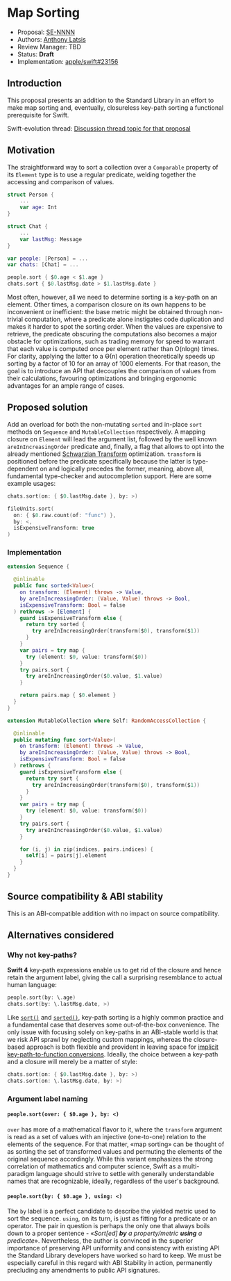 # Map Sorting

* Proposal: [SE-NNNN](NNNN-filename.md)
* Authors: [Anthony Latsis](https://github.com/AnthonyLatsis)
* Review Manager: TBD
* Status: **Draft**
* Implementation: [apple/swift#23156](https://github.com/apple/swift/pull/23156)

## Introduction

This proposal presents an addition to the Standard Library in an effort to make map sorting and, eventually, closureless key-path sorting a functional prerequisite for Swift.

Swift-evolution thread: [Discussion thread topic for that proposal](https://forums.swift.org/t/map-sorting/21421)

## Motivation

The straightforward way to sort a collection over a `Comparable` property of its `Element` type is to use a regular predicate, welding together the accessing and comparison of values.

```swift
struct Person {
    ...
    var age: Int
}

struct Chat {
    ...
    var lastMsg: Message
}

var people: [Person] = ...
var chats: [Chat] = ...

people.sort { $0.age < $1.age }
chats.sort { $0.lastMsg.date > $1.lastMsg.date }
```

Most often, however, all we need to determine sorting is a key-path on an element. Other times, a comparison closure on its own happens to be inconvenient or inefficient: the base metric might be obtained through non-trivial computation, where a predicate alone instigates code duplication and makes it harder to spot the sorting order. When the values are expensive to retrieve, the predicate obscuring the computations also becomes a major obstacle for optimizations, such as trading memory for speed to warrant that each value is computed once per element rather than O(nlogn) times. For clarity, applying the latter to a ϴ(n) operation theoretically speeds up sorting by a factor of 10 for an array of 1000 elements. For that reason, the goal is to introduce an API that decouples the comparison of values from their calculations, favouring optimizations and bringing ergonomic advantages for an ample range of cases.

## Proposed solution

Add an overload for both the non-mutating `sorted` and in-place `sort` methods on `Sequence` and `MutableCollection` respectively. A mapping closure on `Element` will lead the argument list, followed by the well known `areInIncreasingOrder` predicate and, finally, a flag that allows to opt into the already mentioned [Schwarzian Transform](https://en.wikipedia.org/wiki/Schwartzian_transform) optimization. `transform` is positioned before the predicate specifically because the latter is type-dependent on and logically precedes the former, meaning, above all, fundamental type-checker and autocompletion support. Here are some example usages:

```swift
chats.sort(on: { $0.lastMsg.date }, by: >)

fileUnits.sort(
  on: { $0.raw.count(of: "func") },
  by: <,
  isExpensiveTransform: true
)
```


### Implementation

```swift
extension Sequence {

  @inlinable
  public func sorted<Value>(
    on transform: (Element) throws -> Value,
    by areInIncreasingOrder: (Value, Value) throws -> Bool,
    isExpensiveTransform: Bool = false
  ) rethrows -> [Element] {
    guard isExpensiveTransform else {
      return try sorted {
        try areInIncreasingOrder(transform($0), transform($1))
      }
    }
    var pairs = try map {
      try (element: $0, value: transform($0))
    }
    try pairs.sort {
      try areInIncreasingOrder($0.value, $1.value)
    }

    return pairs.map { $0.element }
  }
}

extension MutableCollection where Self: RandomAccessCollection {

  @inlinable
  public mutating func sort<Value>(
    on transform: (Element) throws -> Value,
    by areInIncreasingOrder: (Value, Value) throws -> Bool,
    isExpensiveTransform: Bool = false
  ) rethrows {
    guard isExpensiveTransform else {
      return try sort {
        try areInIncreasingOrder(transform($0), transform($1))
      }
    }
    var pairs = try map {
      try (element: $0, value: transform($0))
    }
    try pairs.sort {
      try areInIncreasingOrder($0.value, $1.value)
    }

    for (i, j) in zip(indices, pairs.indices) {
      self[i] = pairs[j].element
    }
  }
}
```

## Source compatibility & ABI stability

This is an ABI-compatible addition with no impact on source compatibility.

## Alternatives considered

### Why not key-paths?

**Swift 4** key-path expressions enable us to get rid of the closure and hence retain the argument label, giving the call a surprising resemblance to actual human language:

```swift
people.sort(by: \.age)
chats.sort(by: \.lastMsg.date, >)
``` 

Like [`sort()`](https://developer.apple.com/documentation/swift/mutablecollection/2802575-sort)
and [`sorted()`](https://developer.apple.com/documentation/swift/sequence/1641066-sorted), key-path sorting is a highly common practice and a fundamental case that deserves some out-of-the-box convenience. The only issue with focusing solely on key-paths in an ABI-stable world is that we risk API sprawl by neglecting custom mappings, whereas the closure-based approach is both flexible and provident in leaving space for [implicit key-path-to-function conversions](https://github.com/apple/swift-evolution/pull/977). Ideally, the choice between a key-path and a closure will merely be a matter of style:

```swift
chats.sort(on: { $0.lastMsg.date }, by: >)
chats.sort(on: \.lastMsg.date, by: >)
```

### Argument label naming  

#### `people.sort(over: { $0.age }, by: <)`

`over` has more of a mathematical flavor to it, where the `transform` argument is read as a set of values with an injective (one-to-one) relation to the elements of the sequence. For that matter, «map sorting» can be thought of as sorting the set of transformed values and permuting the elements of the original sequence accordingly. While this variant emphasizes the strong correlation of mathematics and computer science, Swift as a multi-paradigm language should strive to settle with generally understandable names that are recognizable, ideally, regardless of the user's background.

#### `people.sort(by: { $0.age }, using: <)`

The `by` label is a perfect candidate to describe the yielded metric used to sort the sequence. `using`, on its turn, is just as fitting for a predicate or an operator. The pair in question is perhaps the only one that always boils down to a proper
sentence - «*Sort[ed] **by** a property/metric **using** a predicate*». Nevertheless, the author is convinced in the superior importance of preserving API uniformity and consistency with existing API the Standard Library developers have worked so hard to keep. We must be especially careful in this regard with ABI Stability in action, permanently precluding any amendments to public API signatures.
